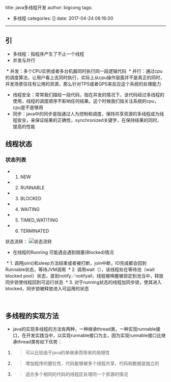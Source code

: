 title: java多线程开发
author: bigcong
tags:
  - 多线程
categories: []
date: 2017-04-24 06:16:00
---
## 引
* 多线程：指程序产生了不止一个线程
* 并发与并行

  * 并发：多个CPU实例或者多台机器同时执行同一段逻辑代码
  * 并行：通过cpu的调度算法，让用户看上去同时执行，实际上从cpu操作层面并不是真正的同时，并发场景往往有公用的资源，那么针对TPS或者QPS来反应这个系统的处理能力
  

* 线程安全：常常我们描绘一段代码，指在并发的情况下，该代码经过多线程的使用，线程的调度顺序不影响任何结果。这个时候我们指关注系统的cpu，cpu是不是够用
* 同步：java中的同步是指通过人为控制和调度，保持共享资源的多线程成为线程安全，来保证结果的正确性，synchronized关键字，在保持结果的同时，提高的性能

## 线程状态
### 状态列表
* 1. NEW
* 2. RUNNABLE
* 3. BLOCKED
* 4. WAITING
* 5. TIMED_WATITING
* 6. TERMINATED

状态流转： 
![状态流转](http://upload-images.jianshu.io/upload_images/1689841-383f7101e6588094.png?imageMogr2/auto-orient/strip%7CimageView2/2/w/1240&_=5479442 "状态流转")
* 在线程的Running 可能遇会遇到阻塞(Blocked)情况

  * 1. 调用join()和sleep方法结束或者被打断，join中断，IO完成都会回到Runnable状态，等待JVM调用
  * 2.  调用wait（），该线程处在等待池（wait blocked pool）状态，直到notify／notifyall，线程被唤醒被锁定到池当中，释放同步锁使线程回到可运行状态
  * 3. 对于running状态的线程加同步锁，使其进入blocked，同步锁被释放进入可运用的状态
  
  
## 多线程的实现方法
* java的实现多线程的方法有两种，一种继承thread类，一种实现runnable接口，在开发实践当中，以实现runnable接口为主，因为实现runnable接口比继承thread类有如下优势：

1. >可以比较由于java的单继承而带来的局限性

2. >增加程序的健壮性，代码能够被多个线程共享，代码和数据是独立的

2. > 适合多个相同的代码的线程区处理同一个资源的情况